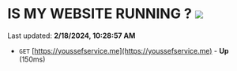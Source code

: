 # IS MY WEBSITE RUNNING ? [![](https://img.shields.io/static/v1?label=Sponsor&message=%E2%9D%A4&logo=GitHub&color=%23fe8e86)](https://github.com/sponsors/<username>)

Last updated: **2/18/2024, 10:28:57 AM**

- `GET` [https://youssefservice.me](https://youssefservice.me) - **Up** (150ms)

